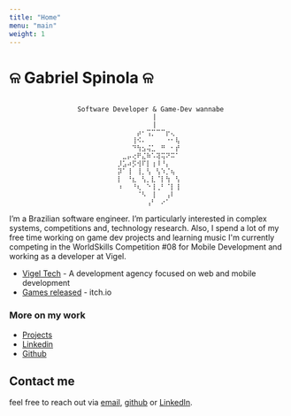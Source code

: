 ```yaml
---
title: "Home"
menu: "main"
weight: 1
---
```



# ଳ Gabriel Spinola ଳ 

<div style="text-align: center;">
<pre><code>
 Software Developer & Game-Dev wannabe
   |
   |
   ⠀⠀⠀⠀⡴⠂⢩⡉⠉⠉⡖⢄⠀   
⠀⠀⠀⢸⠪⠄⠀⠀⠀⠀⠐⠂⢧
⠀⠀⠀⠙⢳⣢⢬⣁⠀⠛⠀⠂⡞
⠀⣀⡤⢔⠟⣌⠷⠡⢽⢭⠝⠭⠁
⡸⣡⠴⡫⢺⠏⡇⢰⠸⠘⡄⠀⠀
⡽⠁⢸⠀⢸⡀⢣⠀⢣⠱⡈⢦⠀
⡇⠀⠘⣆⠀⢣⡀⣇⠈⡇⢳⠀⢣
⠰⠀⠀⠘⢆⠀⠑⢸⢀⠃⠈⡇⢸
⠀⠀⠀⠀⠈⠣⠀⢸⠀⠀⢠⠇⠀
⠀⠀⠀⠀⠀⠀⢠⠃⠀⠔⠁⠀⠀
</code></pre>
</div>

I’m a Brazilian software engineer. I’m particularly interested in complex systems, competitions and, technology research. Also, I spend a lot of my free time working on game dev projects and learning music
I'm currently competing in the WorldSkills Competition #08 for Mobile Development and working as a developer at Vigel.

- [Vigel Tech](https://vigeltech.vercel.app) - A development agency focused on web and mobile development
- [Games released](https://gabriel-spinola.itch.io/) - itch.io

###  More on my work
- [Projects](/projects/)
- [Linkedin](https://www.linkedin.com/in/gabriel-spinola-b64b5b273/?locale=en_US)
- [Github](https://github.com/Gabriel-Spinola)

## Contact me
feel free to reach out via [email](mailto:gabrielspinola77@gmail.com), [github](https://github.com/Gabriel-Spinola) or [LinkedIn](https://www.linkedin.com/in/gabriel-spinola-b64b5b273/).
